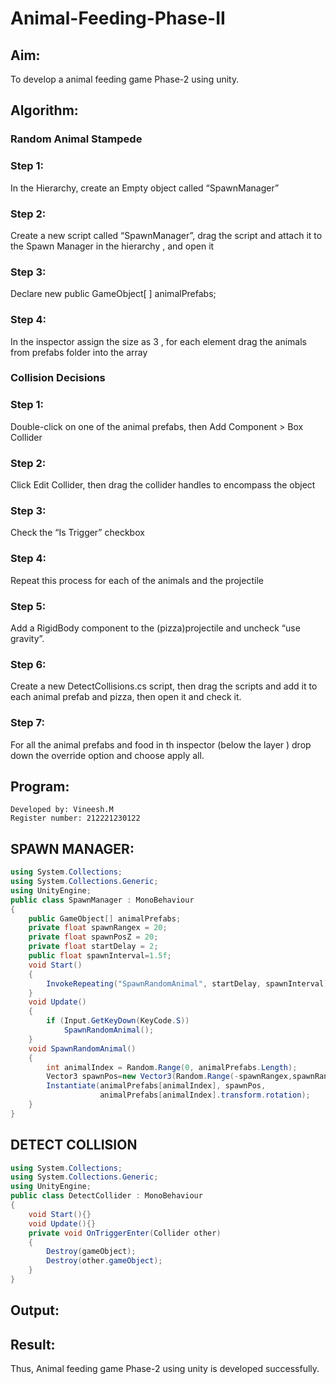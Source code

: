 # Animal-Feeding-Phase-II

## Aim:
To develop a animal feeding game Phase-2 using unity.
## Algorithm:
### Random Animal Stampede
### Step 1:
 In the Hierarchy, create an Empty object called “SpawnManager”
### Step 2:
 Create a new script called “SpawnManager”, drag the script and attach it to the Spawn Manager in the hierarchy , and open it
### Step 3: 
Declare new public GameObject[ ] animalPrefabs;
### Step 4: 
In the inspector assign the size as 3 , for each element drag the animals from prefabs folder into the array

### Collision Decisions
### Step 1: 
Double-click on one of the animal prefabs, then Add Component > Box Collider
### Step 2:
 Click Edit Collider, then drag the collider handles to encompass the object
### Step 3: 
Check the “Is Trigger” checkbox
### Step 4:
 Repeat this process for each of the animals and the projectile
### Step 5:
 Add a RigidBody component to the (pizza)projectile and uncheck “use gravity”.
### Step 6: 
Create a new DetectCollisions.cs script, then drag the scripts and add it to each animal prefab and pizza, then open it and check it.
### Step 7:
 For all the animal prefabs and food in th inspector (below the  layer ) drop down the override option and choose apply all.

## Program:
```
Developed by: Vineesh.M
Register number: 212221230122
```
## SPAWN MANAGER:
```cs
using System.Collections;
using System.Collections.Generic;
using UnityEngine;
public class SpawnManager : MonoBehaviour
{
    public GameObject[] animalPrefabs;
    private float spawnRangex = 20;
    private float spawnPosZ = 20;
    private float startDelay = 2;
    public float spawnInterval=1.5f;
    void Start()
    {
        InvokeRepeating("SpawnRandomAnimal", startDelay, spawnInterval);
    }
    void Update()
    {
        if (Input.GetKeyDown(KeyCode.S))
            SpawnRandomAnimal();
    }
    void SpawnRandomAnimal()
    {
        int animalIndex = Random.Range(0, animalPrefabs.Length);
        Vector3 spawnPos=new Vector3(Random.Range(-spawnRangex,spawnRangex),0,spawnPosZ);
        Instantiate(animalPrefabs[animalIndex], spawnPos, 
                    animalPrefabs[animalIndex].transform.rotation);
    }
}

```
## DETECT COLLISION
```cs
using System.Collections;
using System.Collections.Generic;
using UnityEngine;
public class DetectCollider : MonoBehaviour
{
    void Start(){}
    void Update(){}
    private void OnTriggerEnter(Collider other)
    {
        Destroy(gameObject);
        Destroy(other.gameObject);
    }
}
```
## Output:

## Result:
Thus, Animal feeding game Phase-2 using unity is developed successfully.

